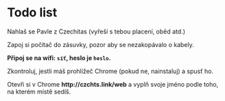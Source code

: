 # Todo list <!-- .element: class="c-sr-only" -->

<div class="c-text-sm">
<p>Nahlaš se Pavle z Czechitas (vyřeší s tebou placení, oběd atd.)</p>
<!-- <p>Mrkni na zasedací pořádek, kam si máš sednout.</p> -->
<!-- <p>Pokud jsi s Macem u stolu, co nemá napsáno „Mac“, dej vědět.</p> -->
<!-- <p>Pokud si hrozně moc chceš sednout s kamarádkou, dej vědět.</p> -->
<p>Zapoj si počítač do zásuvky, pozor aby se nezakopávalo o kabely.</p>
<p><b>Připoj se na wifi: <code>síť</code>, heslo je <code>heslo</code>.</b></p>
<p>Zkontroluj, jestli máš prohlížeč Chrome (pokud ne, nainstaluj) a spusť ho.</p>
<p>Otevři si v Chrome <b>http://czchts.link/web</b> a vyplň svoje jméno podle toho, na kterém místě sedíš.</p>
<!-- <p>Pokud je čas a potřebuješ kafe, dej si, celý kelímek stojí 30 Kč a dej je do sklenice tamtéž.</p> -->
</div>